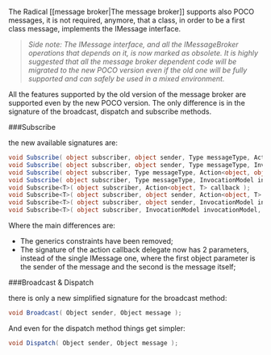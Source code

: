 The Radical [[message broker|The message broker]] supports also POCO messages, it is not required, anymore, that a class, in order to be a first class message, implements the IMessage interface.

>*Side note: The IMessage interface, and all the IMessageBroker operations that depends on it, is now marked as obsolete. It is highly suggested that all the message broker dependent code will be migrated to the new POCO version even if the old one will be fully supported and can safely be used in a mixed environment.*

All the features supported by the old version of the message broker are supported even by the new POCO version. The only difference is in the signature of the broadcast, dispatch and subscribe methods.

###Subscribe

the new available signatures are:

```c#
void Subscribe( object subscriber, object sender, Type messageType, Action<object, object> callback );
void Subscribe( object subscriber, object sender, Type messageType, InvocationModel invocationModel, Action<object, object> callback );
void Subscribe( object subscriber, Type messageType, Action<object, object> callback );
void Subscribe( object subscriber, Type messageType, InvocationModel invocationModel, Action<object, object> callback );
void Subscribe<T>( object subscriber, Action<object, T> callback );
void Subscribe<T>( object subscriber, object sender, Action<object, T> callback );
void Subscribe<T>( object subscriber, object sender, InvocationModel invocationModel, Action<object, T> callback );
void Subscribe<T>( object subscriber, InvocationModel invocationModel, Action<object, T> callback );
```

Where the main differences are:

* The generics constraints have been removed;
* The signature of the action callback delegate now has 2 parameters, instead of the single IMessage one, where the first object parameter is the sender of the message and the second is the message itself;

###Broadcast & Dispatch

there is only a new simplified signature for the broadcast method:

```c#
void Broadcast( Object sender, Object message );
```

And even for the dispatch method things get simpler:

```c#
void Dispatch( Object sender, Object message );
```